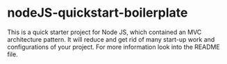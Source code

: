 # nodeJS-quickstart-boilerplate
This is a quick starter project for Node JS, which contained an MVC architecture pattern. It will reduce and get rid of many start-up work and configurations of your project. For more information look into the README file.
